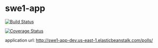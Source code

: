 # swe1-app
[![Build Status](https://app.travis-ci.com/bonnieee702/swe1-app.svg?branch=main)](https://app.travis-ci.com/bonnieee702/swe1-app)

[![Coverage Status](https://coveralls.io/repos/github/bonnieee702/swe1-app/badge.svg?branch=main)](https://coveralls.io/github/bonnieee702/swe1-app?branch=main)

application url: http://swe1-app-dev.us-east-1.elasticbeanstalk.com/polls/
